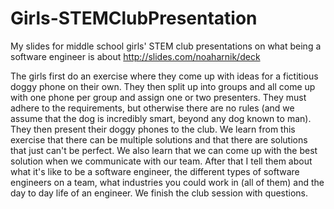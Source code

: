 # Girls-STEMClubPresentation
My slides for middle school girls' STEM club presentations on what being a software engineer is about
http://slides.com/noaharnik/deck

The girls first do an exercise where they come up with ideas for a fictitious doggy phone on their own.  They then split up into groups and all come up with one phone per group and assign one or two presenters.  They must adhere to the requirements, but otherwise there are no rules (and we assume that the dog is incredibly smart, beyond any dog known to man).  They then present their doggy phones to the club.  We learn from this exercise that there can be multiple solutions and that there are solutions that just can't be perfect.  We also learn that we can come up with the best solution when we communicate with our team.  After that I tell them about what it's like to be a software engineer, the different types of software engineers on a team, what industries you could work in (all of them) and the day to day life of an engineer.  We finish the club session with questions.
